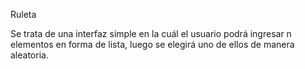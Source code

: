 Ruleta

Se trata de una interfaz simple en la cuál el usuario podrá ingresar n elementos en forma de lista, luego se elegirá uno de ellos de manera aleatoria.